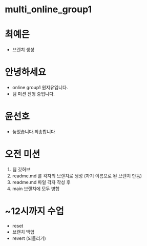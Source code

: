 # multi_online_group1

# 최예은
- 브랜치 생성

# 안녕하세요
- online group1 원지유입니다.
- 팀 미션 진행 중입니다.

# 윤선호

- 늦었습니다.죄송합니다


# 오전 미션
1. 팀 깃허브
2. readme.md 를 각자의 브랜치로 생성 (자기 이름으로 된 브렌치 만듬)
3. readme.md 파일 각자 작성 후
4. main 브랜치에 모두 병합

# ~12시까지 수업
 - reset
 - 브랜치 백업
 - revert (되돌리기)
